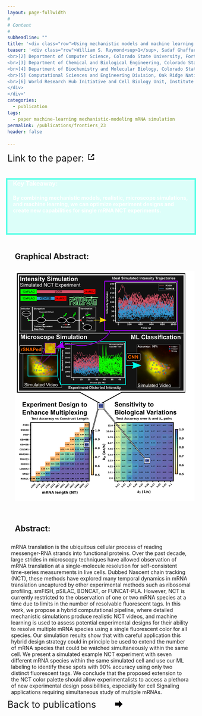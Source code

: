 ```yaml
---
layout: page-fullwidth
#
# Content
#
subheadline: ""
title: '<div class="row">Using mechanistic models and machine learning to design single-color multiplexed nascent chain tracking experiments </div>'
teaser: '<div class="row">William S. Raymond<sup>1</sup>, Sadaf Ghaffari<sup>2</sup>, Luis U. Aguilera<sup>3</sup>, Eric Ron<sup>1</sup>, Tatsuya Morisaki<sup>4</sup>, Zachary R. Fox<sup>1,5</sup>, Michael P. May<sup>1</sup>, Timothy J. Stasevich<sup>4,6</sup>* and Brian Munsky<sup>1,3</sup>* <div style="font-size: 12px;"> [1] School of Biomedical Engineering, Colorado State University, Fort Collins, CO, United States
<br>[2] Department of Computer Science, Colorado State University, Fort Collins, CO, United States 
<br>[3] Department of Chemical and Biological Engineering, Colorado State University, Fort Collins, CO, United States 
<br>[4] Department of Biochemistry and Molecular Biology, Colorado State University, Fort Collins, CO, United States 
<br>[5] Computational Sciences and Engineering Division, Oak Ridge National Laboratory, Oak Ridge, TN, United States
<br>[6] World Research Hub Initiative and Cell Biology Unit, Institute of Innovative Research, Tokyo Institute of Technology, Yokohama, Japan
</div>
</div>'
categories:
  - publication
tags:
  - paper machine-learning mechanistic-modeling mRNA simulation
permalink: /publications/frontiers_23
header: false

---
```


<div class="row"  style="font-size: 25px; padding-bottom: 20px;"> Link to the paper: <a href="https://www.frontiersin.org/articles/10.3389/fcell.2023.1151318/full"> <span class='internalicon' style="display:inline-block;"> <img src="../images/external-link.svg" width="25" height="25">  </span> </a></div> 

<div class="row" style="background: rgba(87, 255, 230, 0.20); padding-bottom: 35px; padding-left: 15px; padding-right: 15px;outline:.3em solid #57ffe6;"> 
  <h3 style="color: white;">
    Key Takeaway:
  </h3>
  <h4 style="color: white;">
  By combining <b>mechanistic models</b>, <b>realistic</b>, <b>microscope simulations</b>, and <b>machine learning</b>, we can <b>optimize experiment designs</b> and <b>create new capabilities</b> for single mRNA <b>NCT experiments</b>.
  </h4>
</div>

<div class="row" style="padding: 10px"> 
  <h2 style="padding: 10px">
    Graphical Abstract:
  </h2>
  <img src="../images/MP_graphical_abstract_w.png" style="padding-top: 0px; padding-left: 10px; padding-right: 10px;">
</div>

<div class="row" style="padding: 10px"> 
  <h2 style="padding: 10px">
    Abstract:
  </h2>
mRNA translation is the ubiquitous cellular process of reading messenger-RNA strands into functional proteins. Over the past decade, large strides in microscopy techniques have allowed observation of mRNA translation at a single-molecule resolution for self-consistent time-series measurements in live cells. Dubbed Nascent chain tracking (NCT), these methods have explored many temporal dynamics in mRNA translation uncaptured by other experimental methods such as ribosomal profiling, smFISH, pSILAC, BONCAT, or FUNCAT-PLA. However, NCT is currently restricted to the observation of one or two mRNA species at a time due to limits in the number of resolvable fluorescent tags. In this work, we propose a hybrid computational pipeline, where detailed mechanistic simulations produce realistic NCT videos, and machine learning is used to assess potential experimental designs for their ability to resolve multiple mRNA species using a single fluorescent color for all species. Our simulation results show that with careful application this hybrid design strategy could in principle be used to extend the number of mRNA species that could be watched simultaneously within the same cell. We present a simulated example NCT experiment with seven different mRNA species within the same simulated cell and use our ML labeling to identify these spots with 90% accuracy using only two distinct fluorescent tags. We conclude that the proposed extension to the NCT color palette should allow experimentalists to access a plethora of new experimental design possibilities, especially for cell Signaling applications requiring simultaneous study of multiple mRNAs.
</div>



<div class="row"  style="font-size: 25px; padding-bottom: 20px;">

<div class="large-8 columns"> </div>
<div class="large-3 columns"> 
 Back to publications &nbsp; <span class='internalicon' style="display:inline-block;" onclick="window.location='{{site.url}}{{site.baseurl}}/publications/'"> <img src="../images/next-arrow.svg" width="20" height="20"> </span>
 </div>
 </div> 

